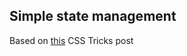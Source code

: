 ## Simple state management
Based on [this](https://css-tricks.com/build-a-state-management-system-with-vanilla-javascript/) CSS Tricks post